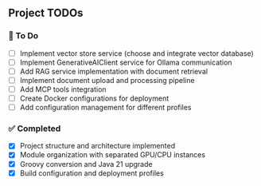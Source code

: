 ## Project TODOs

### 📝 To Do
- [ ] Implement vector store service (choose and integrate vector database)
- [ ] Implement GenerativeAIClient service for Ollama communication
- [ ] Add RAG service implementation with document retrieval
- [ ] Implement document upload and processing pipeline
- [ ] Add MCP tools integration
- [ ] Create Docker configurations for deployment
- [ ] Add configuration management for different profiles

### ✅ Completed
- [x] Project structure and architecture implemented
- [x] Module organization with separated GPU/CPU instances
- [x] Groovy conversion and Java 21 upgrade
- [x] Build configuration and deployment profiles